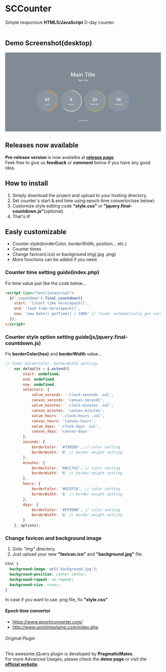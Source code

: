 # SCCounter
Simple responsive **HTML5/JavaScript** D-day counter.<br><br>
## Demo Screenshot(desktop)
![DEMO IMG](https://github.com/SoyaNyan/SCCounter/blob/master/demo.PNG)
## Releases now available
**Pre-release version** is now availalbe at [**release page**](https://github.com/SoyaNyan/SCCounter/releases). <br>
Feek free to give us **feedback** or **comment** below if you have any good idea.
## How to install
1. Simply download the project and upload to your hosting directory.
2. Set counter's start & end time using epoch time convertor(see below).
3. Customize style editing code **"style.css"** or **"jquery.final-countdown.js"**(optional).
4. That's it!
## Easly customizable
* Counter style(borderColor, borderWidth, position... etc.)
* Counter times
* Change favicon(.ico) or background img(.jpg .png)
* More functions can be added if you need.
### Counter time setting guide(index.php)
Fix time value just like the code below...
```html
<script type="text/javascript">
  $('.countdown').final_countdown({
    start: '[start time here(epoch)]',
    end: '[end time here(epoch)]',
    now: 'new Date().getTime() / 1000' // fixed; automatically get current time from system
  });
</script>
```
### Counter style option setting guide(js/jquery.final-countdown.js)
Fix **borderColor(hex)** and **borderWidth** value...
```javascript
// Timer borderColor, borderWidth settings
    var defaults = $.extend({
        start: undefined,
        end: undefined,
        now: undefined,
        selectors: {
            value_seconds: '.clock-seconds .val',
            canvas_seconds: 'canvas-seconds',
            value_minutes: '.clock-minutes .val',
            canvas_minutes: 'canvas-minutes',
            value_hours: '.clock-hours .val',
            canvas_hours: 'canvas-hours',
            value_days: '.clock-days .val',
            canvas_days: 'canvas-days'
        },
        seconds: {
            borderColor: '#7995D5', // color setting
            borderWidth: '6' // border weight setting
        },
        minutes: {
            borderColor: '#ACC742', // color setting
            borderWidth: '6' // border weight setting
        },
        hours: {
            borderColor: '#ECEFCB', // color setting
            borderWidth: '6' // border weight setting
        },
        days: {
            borderColor: '#FF9900', // color setting
            borderWidth: '6' // border weight setting
        }
    }, options);
```
### Change favicon and background image
1. Goto *"img"* directory.
2. Just upload your new **"favicon.ico"** and **"background.jpg"** file.
```css
html {
  background-image: url('background.jpg');
  background-position: center center;
  background-repeat: no-repeat;
  background-size: cover;
}
```
In case if you want to use .png file, fix **"style.css"**
#### Epoch time convertor
* <https://www.epochconverter.com/>
* <http://www.unixtimestamp.com/index.php>
###### Original Plugin
This awesome jQuery plugin is developed by **PragmaticMates**. <br>
For more Advanced Usages, please check the **demo page** or visit the [**official website**](http://www.jqueryscript.net/time-clock/Modern-Circular-jQuery-Countdown-Timer-Plugin-Final-Countdown.html).
